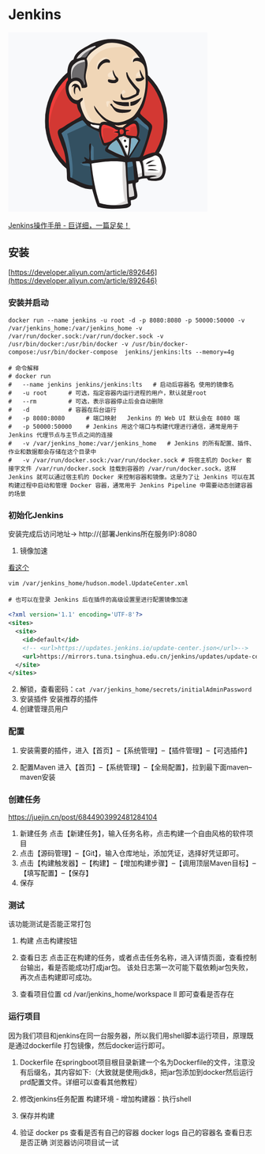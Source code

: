 # Jenkins

![logo](./asset/jenkins.png)

[Jenkins操作手册 - 巨详细，一篇足矣！](https://www.cnblogs.com/gltou/p/15329634.html)

## 安装

[https://developer.aliyun.com/article/892646](https://developer.aliyun.com/article/892646)

### 安装并启动

```shell
docker run --name jenkins -u root -d -p 8080:8080 -p 50000:50000 -v /var/jenkins_home:/var/jenkins_home -v /var/run/docker.sock:/var/run/docker.sock -v /usr/bin/docker:/usr/bin/docker -v /usr/bin/docker-compose:/usr/bin/docker-compose  jenkins/jenkins:lts --memory=4g

# 命令解释
# docker run 
#   --name jenkins jenkins/jenkins:lts   # 启动后容器名 使用的镜像名
#   -u root      # 可选，指定容器内运行进程的用户，默认就是root
#   --rm         # 可选，表示容器停止后会自动删除
#   -d           # 容器在后台运行
#   -p 8080:8080      # 端口映射   Jenkins 的 Web UI 默认会在 8080 端
#   -p 50000:50000    # Jenkins 用这个端口与构建代理进行通信，通常是用于 Jenkins 代理节点与主节点之间的连接
#   -v /var/jenkins_home:/var/jenkins_home   # Jenkins 的所有配置、插件、作业和数据都会存储在这个目录中
#   -v /var/run/docker.sock:/var/run/docker.sock # 将宿主机的 Docker 套接字文件 /var/run/docker.sock 挂载到容器的 /var/run/docker.sock，这样 Jenkins 就可以通过宿主机的 Docker 来控制容器和镜像。这是为了让 Jenkins 可以在其构建过程中启动和管理 Docker 容器，通常用于 Jenkins Pipeline 中需要动态创建容器的场景
```

### 初始化Jenkins

安装完成后访问地址-> http://{部署Jenkins所在服务IP}:8080

1. 镜像加速

[看这个](https://blog.csdn.net/myhop/article/details/135388256#:~:text=%E6%9C%AC%E6%96%87%E8%AE%B2%E8%BF%B0%E4%BA%86%E5%9C%A8%E8%85%BE%E8%AE%AF%E4%BA%91%E7%8E%AF%E5%A2%83%E4%B8%8B%E4%BD%BF%E7%94%A8Jenkins%E5%AE%B9%E5%99%A8%E6%97%B6%E9%81%87%E5%88%B0%E6%8F%92%E4%BB%B6%E5%AE%89%E8%A3%85%E9%97%AE%E9%A2%98%E7%9A%84%E8%A7%A3%E5%86%B3%E6%AD%A5%E9%AA%A4%EF%BC%8C%E6%B6%89%E5%8F%8A%E4%BF%AE%E6%94%B9%E5%8D%87%E7%BA%A7%E7%AB%99%E7%82%B9%E7%9A%84URL%E4%BB%8E%E9%BB%98%E8%AE%A4%E6%BA%90%E5%88%87%E6%8D%A2%E5%88%B0%E6%97%A5%E6%9C%ACesuni.jp%E9%95%9C%E5%83%8F%E7%AB%99%E4%BB%A5%E9%81%BF%E5%85%8D%E5%AE%89%E8%A3%85%E9%94%99%E8%AF%AF%E3%80%82%20%E8%85%BE%E8%AE%AF%E4%BA%91%E7%8E%AF%E5%A2%83%E4%B8%8B%E5%AE%89%E8%A3%85%20Jenkins%20%E5%AE%B9%E5%99%A8%E4%BC%9A%E5%87%BA%E7%8E%B0%E5%AE%89%E8%A3%85%E6%8F%92%E4%BB%B6%E6%8A%A5%E9%94%99%E7%9A%84%E9%97%AE%E9%A2%98%EF%BC%8C,%E8%A7%A3%E5%86%B3%E6%96%B9%E6%B3%95%E4%B8%BAJenkins%20%E6%9B%B4%E6%8D%A2%E6%BA%90%EF%BC%9A%201%E3%80%81%E7%82%B9%E5%87%BBJenkins%E4%B8%BB%E9%A1%B5%E9%9D%A2%E5%B7%A6%E4%BE%A7%E5%88%97%E8%A1%A8%E4%B8%AD%E3%80%90%E7%B3%BB%E7%BB%9F%E7%AE%A1%E7%90%86%E3%80%91%202%E3%80%81%E4%B8%8B%E6%8B%89%E6%89%BE%E5%88%B0%E3%80%90%E7%AE%A1%E7%90%86%E6%8F%92%E4%BB%B6%E3%80%91%203%E3%80%81%E9%80%89%E6%8B%A9%E3%80%90%E9%AB%98%E7%BA%A7%E3%80%91%E9%80%89%E9%A1%B9%E5%8D%A1)

```shell
vim /var/jenkins_home/hudson.model.UpdateCenter.xml

# 也可以在登录 Jenkins 后在插件的高级设置里进行配置镜像加速
```

```xml
<?xml version='1.1' encoding='UTF-8'?>
<sites>
  <site>
    <id>default</id>
    <!-- <url>https://updates.jenkins.io/update-center.json</url>-->
    <url>https://mirrors.tuna.tsinghua.edu.cn/jenkins/updates/update-center.json</url>
  </site>
</sites>
```
2. 解锁，查看密码：`cat /var/jenkins_home/secrets/initialAdminPassword`
3. 安装插件 安装推荐的插件
4. 创建管理员用户

### 配置

1. 安装需要的插件，进入【首页】–【系统管理】–【插件管理】–【可选插件】

2. 配置Maven
   进入【首页】–【系统管理】–【全局配置】，拉到最下面maven–maven安装

### 创建任务

https://juejin.cn/post/6844903992481284104

1. 新建任务  点击【新建任务】，输入任务名称，点击构建一个自由风格的软件项目
2. 点击【源码管理】–【Git】，输入仓库地址，添加凭证，选择好凭证即可。
3. 点击【构建触发器】–【构建】–【增加构建步骤】–【调用顶层Maven目标】–【填写配置】–【保存】
4. 保存

### 测试
该功能测试是否能正常打包
1. 构建
   点击构建按钮
2. 查看日志
   点击正在构建的任务，或者点击任务名称，进入详情页面，查看控制台输出，看是否能成功打成jar包。
   该处日志第一次可能下载依赖jar包失败，再次点击构建即可成功。

3. 查看项目位置
   cd /var/jenkins_home/workspace
   ll 即可查看是否存在

### 运行项目

因为我们项目和jenkins在同一台服务器，所以我们用shell脚本运行项目，原理既是通过dockerfile 打包镜像，然后docker运行即可。

1. Dockerfile
   在springboot项目根目录新建一个名为Dockerfile的文件，注意没有后缀名，其内容如下:（大致就是使用jdk8，把jar包添加到docker然后运行prd配置文件。详细可以查看其他教程）

2. 修改jenkins任务配置 
   构建环境 - 增加构建器：执行shell
3. 保存并构建
4. 验证 
      docker ps 查看是否有自己的容器
      docker logs 自己的容器名 查看日志是否正确
      浏览器访问项目试一试